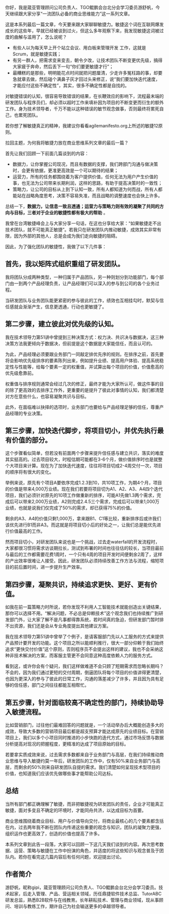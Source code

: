 你好，我是箴亚管理顾问公司负责人、TGO鲲鹏会台北分会学习委员游舒帆，今天继续跟大家分享“一流团队必备的商业思维能力”这一系列文章。

这是本系列最后一篇文章，今天要来跟大家聊聊敏捷力。敏捷这个词在互联网爆发成长的这些年，早就已经被谈到过火，但这么多年观察下来，我发现敏捷这词被过度的曲解与滥用了，怎么说呢？

 *  有些人以为每天早上开个站立会议、用白板来管理开发
    工作，这就是Scrum，就是敏捷实践；
 *  有另一群人，把需求变来变去，朝令夕改，让技术团队不断变更优先级，搞得大家疲于奔命，然后丢下一句“你们要更敏捷才行”；
 *  最糟糕的是那些，明明能花点时间就把问题厘清，少走许多冤枉路的事，却要急就章去做，然后碰个满鼻子灰才回过头来修正，说“我们要加快迭代速度，才能应付这些不确定性”，其实，很多不确定性都是自找的。

对敏捷错误的认知，很容易导致错误的结果，在长鞭效应的影响下，流程最末端的研发团队与程序员们，却必须以超时工作来填补因为项目的不断变更而衍生的额外工作。身为技术领导者，千万不能以这种错误的敏节观念做事，否则最终将累死自己，也累死团队。

若你想了解敏捷真正的精神，我建议你看看agilemanifesto.org上所述的敏捷12原则。

拉回主题，为何我将敏捷力放在商业思维系列文章的最后一篇？

首先让我们回顾一下前面几篇谈到的内容：

 *  数据力，让你掌握公司现况，而且有数据的支撑，我们跨部门沟通与做决策时，会更有依据，更准更高效是一个可以期待的结果；
 *  运营力，所有的任务都围绕着为客户提供价值，任何无法为用户产生价值的事，也无法为公司带来长期利润，这样的思路，有助于提高决策时的一致性；
 *  策略力，让公司的目标从上到下认知一致，所有人都知道为何而战，所有人都能站在战略角度思考，决策不容易失准，而且战略的调整速度也会快上许多。

总结一下，**数据力，让信息一致且透通；运营力与策略力则有效的凝聚了共同的方向与目标，三者对于企业的敏捷性都有极大的帮助** 。

我曾在台湾敏捷峰会上与大家分享一句话，在这也分享给大家：“如果敏捷走不出技术团队，就不可能真正敏捷”。若我只在研发团队内推动敏捷，成效其实非常有限，因为外部的其他人，总是会成为我们走向敏捷的阻碍。

因此，为了强化团队的敏捷性，我做了以下几件事：

## 首先，我以矩阵式组织重组了研发团队。

我将团队分成两种类型，一种归属于产品团队，另一种则划分到功能部门，每个部门由一到两个产品经理负责，让产品经理们可以深入的参与到公司的各个业务过程。

当研发团队与业务团队能更紧密的参与彼此的工作，绩效也互相挂勾时，默契与信任感就会渐渐产生，信息更透通，行动也更敏捷了。

## 第二步骤，建立彼此对优先级的认知。

我在技术领导力第51讲中曾提到三种决策方式：权力决、共识决与数据决，这三种决策方法我更倾向于数据决，但前提是这个数据是大家能信任，而且认可的。

为此，产品经理必须要跟业务部门一同敲定排优先序的规则。在排序之前，首先要将会影响优先级排序的要素陈列出来，例如提升业绩、提高用户体验、提高系统稳定性与性能等，给每个要素一定的权重值，并试算出每个项目的价值，价值愈高的优先级愈靠前。

权重值与排序规则通常会经过几次的修正，最终才能为大家所认可，做这件事的目的除了更高效的去排序工作外，更重要的是提升了彼此对事情的认知，我们都清楚对方在意些什么，也容易凝聚共识与目标。

此外，在面临难以抉择的选项时，业务部门也要给与产品经理足够的信任，尊重产品经理的专业决策。

## 第三步骤，加快迭代脚步，将项目切小，并优先执行最有价值的部分。

这个步骤看似简单，但若没有前面两个步骤来提升信任感与建立共识，落实的难度其实挺高的。过去项目较大，时程估期可能都在3-6个月，做价值排序时也是就整个大项目来计算。现在为了加快迭代速度，往往将项目切成2-4周交付一次，项目的顺序将有很大的变化。

举例来说，原先有个项目A要依序完成1.2.3到10，共10项工作，为期4个月，项目的价值是带来4,000万业绩。现在我们若要将项目切为A1、A2、A3、A4四个迭代项目，我们必须针对原先的10项工作做重新的排序，可能A1先做1.3两个需求，完成后可以带来2,000万业绩，A2则完成2.4.5三个需求，完成后可以带来1,000万业绩，也就是说我们仅完成了50%的需求，却已获得75%的价值。

剩余的A3、A4的价值只剩1,000万，拿来跟B1、C1等比较，重新排序后或许我们该优先进行B1而非A3。而这就是将项目切小后的好处之一，让我们总是能优先进行价值最高的工作。

然而项目切小，对研发团队来说也是一个挑战，过去走waterfall的开发流程时，大家都很习惯将需求访谈期拉长，测试到布署的时间也往往估的较长，当项目最前与最后的工作都需要花费1周时，一个只有4周的项目开发时间便剩余2周了，这样的产出效率很难让人接受。因此，研发团队必须持续改善工作方法与流程，缩短项目的前后置时间，进一步提升生产效率。

## 第四步骤，凝聚共识，持续追求更快、更好、更有价值。

如我在前一篇策略力时所说，若你发现不利用人工智能技术就能创造出关键结果，那你可以选择不用。“解决问题，不必总是仰赖技术”这个观念我们也持续推广到研发部门外，让大家了解不是凡事都得靠系统，若时间真的急迫，但研发部门暂时排不出资源，我们还是会从专业角度提出其他建议方案。

我在技术领导力第51讲中曾举了个例子，是请客服部门先以人工服务的方式来提供产品预计要开发的功能。这个项目之所以能顺利推行，很大一部分仰赖于我们始终追求“更快交付价值”这个原则，否则程序员不会提出这样的建议，我也不会采纳这种非技术解决的方案，而客服主管更不会同意这种高度依赖人力的服务方式。

看到这，或许你会有个疑问，我们这样做难道不会只顾了短期需求而忽略长期吗？不会的，因为我们通过更短的交付周期，倒逼团队将每个项目的价值讲得更清楚，也因为更深入的参与了彼此的日常工作，沟通的落差减少了许多，并且因为具有足够的信任感，部门之间往往都能互相帮忙。

## 第五步骤，针对面临较高不确定性的部门，持续协助导入敏捷流程。

比如营销部门，过往他们最难回答的问题就是，一个活动举办后大概能创造多大的成效，导致大多数的营销项目最后都是超支预算才能达成原先的业绩目标。在营销项目上，我们以多个小项目同时推进的小步快跑的迭代方式，通过市场反馈与数据分析提高对现况的把握程度，更精准的达成了项目原始的目标。

若要拿实质成效来说，过去需求多数都来自于业务部门与高层，在我们持续推动商业思维与导入敏捷约莫一年后，研发团队的工作中，仅有50%来自业务部门与高层，而剩余的50%则来自研发团队自提的需求。我们清楚如何呈现技术型项目的价值，也知道我们应该优先做哪些事才能帮助公司达标。

## 总结

当所有部门都正确理解了敏捷，而非把敏捷视为研发团队的责任，企业才可能真正敏捷，面对多变且不确定的环境时，才能同舟共济，以达成目标为首要。

商业思维围绕着商业目标、用户与价值导向交付，将商业最核心的几个要素都含括在内，过去两年我不断在团队内传递这些重要的观念与知识，团队的凝聚力更强，组织运作也更高效了，创造的价值也提高了许多。

本系列文章到此告一段落，大家可以回顾一下这几天我们谈到的内容。再次思考数据、运营、策略与敏捷在工作中扮演的角色，并适度的将这些知识与观念普及于团队内。若你在看完这几篇内容后有任何问题，欢迎提出讨论。

## 作者简介

游舒帆，昵称gipi，箴亚管理顾问公司负责人、TGO鲲鹏会台北分会学习委员。技术起家，后走入管理、产品、营运相关领域，历任鼎捷软件技术总监、TutorABC研发总监，熟悉B2B软件与在线教育。长年耕耘技术、管理与商业领域，现从事顾问、培训与教练工作，期许自己为社会输送更多的卓越领导者。

